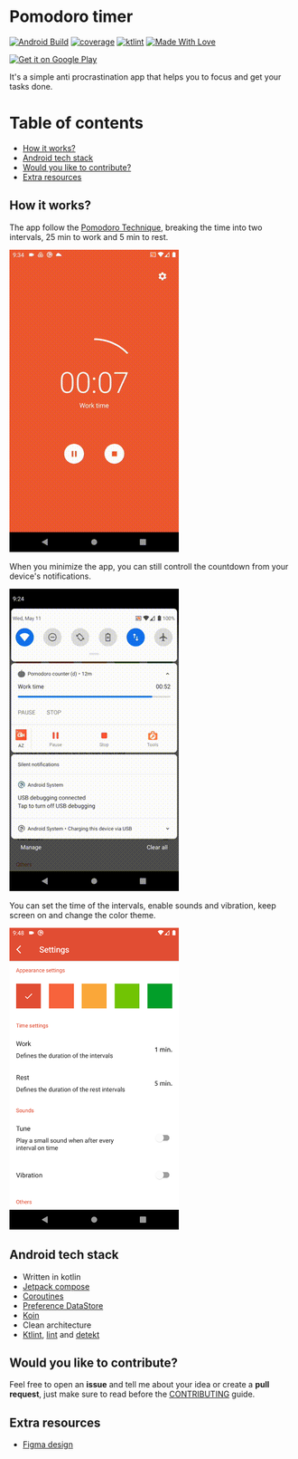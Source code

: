 # Pomodoro timer 
[![Android Build](https://github.com/emenjivar/pomodoro-scheduler/actions/workflows/pull_request.yml/badge.svg)](https://github.com/emenjivar/pomodoro-scheduler/actions/workflows/pull_request.yml)
[![coverage](https://codecov.io/gh/emenjivar/pomodoro-timer/branch/main/graph/badge.svg?token=PPGQFJH13R)](https://codecov.io/gh/emenjivar/pomodoro-timer)
<a href="https://ktlint.github.io/"><img src="https://img.shields.io/badge/code%20style-%E2%9D%A4-FF4081.svg" alt="ktlint"></a>
[![Made With Love](https://img.shields.io/badge/Made%20With-Love-orange.svg)](https://github.com/chetanraj/awesome-github-badges)

<a href='https://play.google.com/store/apps/details?id=com.emenjivar.pomodoro' target="_blank"><img alt='Get it on Google Play' src='https://play.google.com/intl/en_us/badges/images/generic/en_badge_web_generic.png' height='80px'/></a>

It's a simple anti procrastination app that helps you to focus and get your tasks done.

# Table of contents
- [How it works?](#how-it-works)
- [Android tech stack](#android-tech-stack)
- [Would you like to contribute?](#would-you-like-to-contribute)
- [Extra resources](#extra-resources)

## How it works?
The app follow the [Pomodoro Technique](https://en.wikipedia.org/wiki/Pomodoro_Technique), breaking the time into two intervals, 25 min to work and 5 min to rest.

![preview](.github/images/preview.gif)

When you minimize the app, you can still controll the countdown from your device's notifications.

![notification preview](.github/images/notification.gif)

You can set the time of the intervals, enable sounds and vibration, keep screen on and change the color theme.

![settings](.github/images/settings.png)

## Android tech stack
- Written in kotlin
- [Jetpack compose](https://developer.android.com/jetpack/compose)
- [Coroutines](https://developer.android.com/kotlin/coroutines)
- [Preference DataStore](https://developer.android.com/topic/libraries/architecture/datastore)
- [Koin](https://insert-koin.io/)
- Clean architecture
- [Ktlint](https://github.com/pinterest/ktlint), [lint](https://developer.android.com/studio/write/lint) and [detekt](https://github.com/detekt/detekt)

## Would you like to contribute?
Feel free to open an **issue** and tell me about your idea or create a **pull request**, just make sure to read before the [CONTRIBUTING](CONTRIBUTING.md) guide.

## Extra resources
- [Figma design](https://www.figma.com/file/Y6oJ51KCgG7vcZNQN8ZDu0/Pomodoro)
